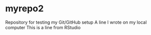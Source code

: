# myrepo2
Repository for testing my Git/GitHub setup
A line I wrote on my local computer 
This is a line from RStudio